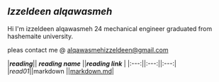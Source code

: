 ## ***Izzeldeen alqawasmeh***

Hi I'm izzeldeen alqawasmeh 24 mechanical engineer graduated from hashemaite university. 

pleas contact me @ [alqawasmehizzeldeen@gmail.com](alqawasmehizzeldeen@gmail.com)

|***reading***|| ***reading name*** ||***reading link*** |
|:---:||:---:||:---:|
|*read01*||markdown ||[markdown.md](https://izzeldeen01.github.io/reading-notes/markdown)|

